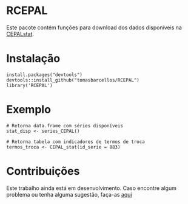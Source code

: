 # RCEPAL

Este pacote contém funções para download dos dados disponíveis na [CEPALstat](http://estadisticas.cepal.org/cepalstat/WEB_CEPALSTAT/openDataAPI.asp?idioma=i).

# Instalação

```
install.packages("devtools")
devtools::install_github("tomasbarcellos/RCEPAL")
library('RCEPAL')
```
# Exemplo

```
# Retorna data.frame com séries disponíveis
stat_disp <- series_CEPAL()

# Retorna tabela com indicadores de termos de troca
termos_troca <- CEPAL_stat(id_serie = 883)
```

# Contribuições

Este trabalho ainda está em desenvolvimento. Caso encontre algum problema ou tenha alguma sugestão, faça-as [aqui](https://github.com/tomasbarcellos/RCEPAL/issues)
